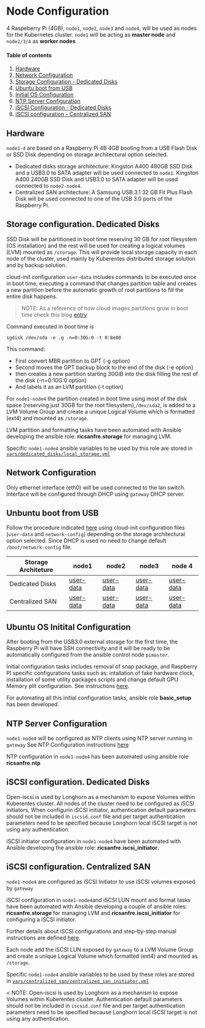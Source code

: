 # Node Configuration

4 Raspeberry Pi (4GB), `node1`, `node2`, `node3` and `node4`, will be used as nodes for the Kubernetes cluster.
`node1` will be acting as **master node** and `node2/3/4` as **worker nodes**


#### Table of contents

1. [Hardware](#hardware)
2. [Network Configuration](#network-configuration)
3. [Storage Configuration - Dedicated Disks](#storage-configuration-dedicated-disks)
3. [Ubuntu boot from USB](#unbuntu-boot-from-usb)
4. [Initial OS Configuration](#ubuntu-os-initital-configuration)
5. [NTP Server Configuration](#ntp-server-configuration)
6. [iSCSI Configuration - Dedicated Disks](#iscsi-configuration-dedicated-disks)
7. [iSCSI configuration - Centralized SAN](#iscsi-configuration-centralized-san)

## Hardware

`node1-4` are based on a Raspberry Pi 4B 4GB booting from a USB Flash Disk or SSD Disk depending on storage architectural option selected.

- Dedicated disks storage architecture: Kingston A400 480GB SSD Disk and a USB3.0 to SATA adapter will be used connected to `node1`. Kingston A400 240GB SSD Disk and USB3.0 to SATA adapter will be used connected to `node2-node4`.
- Centralized SAN architecture: A Samsung USB 3.1 32 GB Fit Plus Flash Disk will be used connected to one of the USB 3.0 ports of the Raspberry Pi.

## Storage configuration. Dedicated Disks

SSD Disk will be partitioned in boot time reserving 30 GB for root filesystem (OS installation) and the rest will be used for creating a logical volumes (LVM) mounted as `/storage`. This will provide local storage capacity in each node of the cluster, used mainly by Kuberentes distributed storage solution and by backup solution.

cloud-init configuration `user-data` includes commands to be executed once in boot time, executing a command that changes partition table and creates a new partition before the automatic growth of root partitions to fill the entire disk happens.

> NOTE: As a reference of how cloud images partitions grow in boot time check this blog [entry](https://elastisys.com/how-do-virtual-images-grow/)

Command executed in boot time is

    sgdisk /dev/sda -e .g -n=0:30G:0 -t 0:8e00

This command:
  - First convert MBR partition to GPT (-g option)
  - Second moves the GPT backup block to the end of the disk  (-e option)
  - then creates a new partition starting 30GiB into the disk filling the rest of the disk (-n=0:10G:0 option)
  - And labels it as an LVM partition (-t option)

For `node1-node4` the partition created in boot time using most of the disk space (reserving just 30GB for the root filesystem),`/dev/sda2`, is added to a LVM Volume Group and create a unique Logical Volume which is formatted (ext4) and mounted as `/storage`.

LVM partition and formatting tasks have been automated with Ansible developing the ansible role: **ricsanfre.storage** for managing LVM.

Specific `node1-node4` ansible variables to be used by this role are stored in [`vars/dedicated_disks/local_storage.yml`](../ansible/vars/dedicated_disks/local_storage.yml)

## Network Configuration

Only ethernet interface (eth0) will be used connected to the lan switch. Interface will be configured through  DHCP using `gateway` DHCP server.


## Unbuntu boot from USB

Follow the procedure indicated [here](./installing_ubuntu.md) using cloud-init configuration files (`user-data` and `network-config`) depending on the storage architectural option selected. Since DHCP is used no need to change default `/boot/network-config` file.


| Storage Architeture | node1   | node2 | node3 | node 4 |
|-----------| ------- |-------|-------|--------|
| Dedicated Disks | [user-data](../cloud-init-ubuntu-images/dedicated_disks/node1/user-data) | [user-data](../cloud-init-ubuntu-images/dedicated_disks/node2/user-data)| [user-data](../cloud-init-ubuntu-images/dedicated_disks/node3/user-data) | [user-data](../cloud-init-ubuntu-images/dedicated_disks/node4/user-data) |
| Centralized SAN | [user-data](../cloud-init-ubuntu-images/centralized_san/node1/user-data) | [user-data](../cloud-init-ubuntu-images/centralized_san/node2/user-data)| [user-data](../cloud-init-ubuntu-images/centralized_san/node3/user-data) | [user-data](../cloud-init-ubuntu-images/centralized_san/node4/user-data) |

## Ubuntu OS Initital Configuration

After booting from the USB3.0 external storage for the first time, the Raspberry Pi will have SSH connectivity and it will be ready to be automatically configured from the ansible control node `pimaster`.

Initial configuration tasks includes removal of snap package, and Raspberry PI specific configurations tasks such as: intallation of fake hardware clock, installation of some utility packages scripts and change default GPU Memory plit configuration. See instructions [here](./basic_os_configuration.md).

For automating all this initial configuration tasks, ansible role **basic_setup** has been developed.

## NTP Server Configuration

`node1-node4` will be configured as NTP clients using NTP server running in `gateway`
See NTP Configuration instructions [here](document/gateway.md#ntp-server-configuration)

NTP configuration in `node1-node4` has been automated using ansible role **ricsanfre.ntp**


## iSCSI configuration. Dedicated Disks

Open-iscsi is used by Longhorn as a mechanism to expose Volumes within Kuberentes cluster. All nodes of the cluster need to be configured as iSCSI initiators, When configurin iSCSI initiator, authentication default parameters should not be included in `iscsid.conf` file and per target authentication parameters need to be specified because Longhorn local iSCSI target is not using any authentication.

iSCSI initiator configuration in `node1-node4` have been automated with Ansible developing the ansible role: **ricsanfre.iscsi_initiator**.

## iSCSI configuration. Centralized SAN

`node1-node4` are configured as iSCSI Initiator to use iSCSI volumes exposed by `gateway`

iSCSI configuration in `node1-node4`and iSCSI LUN mount and format tasks have been automated with Ansible developing a couple of ansible roles: **ricsanfre.storage** for managing LVM and **ricsanfre.iscsi_initiator** for configuring a iSCSI initiator.

Further details about iSCSI configurations and step-by-step manual instructions are defined [here](./san_installation.md).

Each node add the iSCSI LUN exposed by `gateway` to a LVM Volume Group and create a unique Logical Volume which formatted (ext4) and mounted as `/storage`.

Specific `node1-node4` ansible variables to be used by these roles are stored in [`vars/centralized_san/centralized_san_initiator.yml`](../ansible/vars/centralized_san/centralized_san_initiator.yml)

< NOTE: Open-iscsi is used by Longhorn as a mechanism to expose Volumes within Kuberentes cluster. Authentication default parameters should not be included in `iscsid.conf` file and per target authentication parameters need to be specified because Longhorn local iSCSI target is not using any authentication.